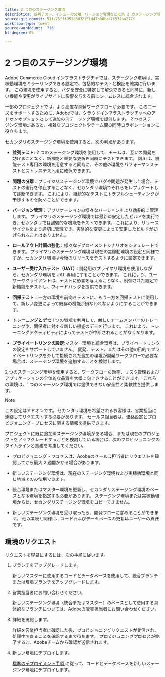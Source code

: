 ```yaml
---
title: 2 つ目のステージング環境
description: 並列テスト、イシューの分離、バージョン管理などに第 2 のステージング環境を使用するメリットと使用方法について説明します。
source-git-commit: 51fa75fff952e3832151d47b80baa7f532aa277f
workflow-type: tm+mt
source-wordcount: '716'
ht-degree: 0%

---
```



# 2 つ目のステージング環境

Adobe Commerce Cloud インフラストラクチャでは、ステージング環境は、実稼動環境をミラーリングできる設定で、包括的なテストと検証を確実に行います。 この環境を使用すると、バグを安全に特定して解決できると同時に、新しい機能や変更がライブサイトに影響を与える前にシームレスに統合されます。

一部のプロジェクトでは、より高度な開発ワークフローが必要です。 このニーズをサポートするために、Adobeでは、クラウドインフラストラクチャへのアドオンオプションとして追加のステージング環境を提供します。 2 つのステージング環境があると、複雑なプロジェクトやチーム間の同時コラボレーションに役立ちます。

セカンダリのステージング環境を使用すると、次の利点があります。

- **並列テスト**: 2 つのステージング環境を使用して、チームは、互いの開発を妨げることなく、新機能と重要な更新を同時にテストできます。 例えば、機能テスト専用の環境を用意すると同時に、その他の環境をパフォーマンステストとストレステスト用に確保できます。

- **問題の分離**：プライマリステージング環境でバグや問題が発生した場合、テストの進行を停止することなく、セカンダリ環境でそれらをレプリケートして診断できます。 これにより、継続的なテストにトラブルシューティングが干渉するのを防ぐことができます。

- **バージョン管理**：アプリケーションの様々なバージョンをより効果的に管理します。 プライマリのステージング環境では最新の安定したビルドを実行でき、セカンダリでは試験的な機能をテストできます。 これにより、リリースサイクルをより適切に管理でき、実験的な変更によって安定したビルドが妨げられることはありません。

- **ロールアウト計画の強化**：様々なデプロイメントシナリオをシミュレートできます。 プライマリのステージング環境は現在の実稼動環境の設定と同様ですが、セカンダリ環境は今後のリリースをテストするように設定できます。

- **ユーザー受け入れテスト（UAT）**：開発用のプライマリ環境を使用しながら、セカンダリ環境を UAT 専用にすることができます。 これにより、ユーザーやクライアントは、テストに影響を与えることなく、制御された設定で新機能をテストし、フィードバックを提供できます。

- **回帰テスト**：一方の環境を前向きテストに、もう一方を回帰テストに使用して、新しい変更によって既存の機能が損なわれないようにすることができます。

- **トレーニングとデモ**:1 つの環境を利用して、新しいチームメンバーのトレーニングや、関係者に対する新しい機能のデモを行います。 これにより、トレーニングアクティビティによってテストが中断されることがなくなります。

- **プライベートリンクの設定**:マスター環境と統合環境は、プライベートリンクの設定をサポートしていません。 開発、テスト、またはその他の目的でプライベートリンクを介して接続された追加の環境が開発ワークフローで必要な場合は、ステージング環境を追加することを検討します。

2 つのステージング環境を使用すると、ワークフローの効率、リスク管理およびアプリケーションの全体的な品質を大幅に向上させることができます。 これらの環境は、1 つのステージング環境では提供できない安全性と柔軟性を提供します。

>[!NOTE]
>
>この設定はアドオンです。 セカンダリ環境を希望されるお客様は、営業担当に連絡してリクエストする必要があります。 セールス担当者は、価格設定とプロビジョニング・プロセスに関する情報を提供できます。

プロジェクトに既に追加のステージング環境がある場合、または現在のプロジェクトをアップグレードすることを検討している場合は、次のプロビジョニングのタイムラインと責務を考慮してください。

- プロビジョニング・プロセスは、Adobeのセールス担当者にリクエストを確認してから最大 2 週間かかる場合があります。

- 新しいステージング環境は、現在のステージング環境および実稼動環境と同じ地域でのみ使用できます。

- 統合環境またはマスター環境を更新し、セカンダリステージング環境のベースとなる環境を指定する必要があります。 ステージング環境または実稼動環境からは、セカンダリステージング環境をコピーできません。

- 新しいステージング環境を受け取ったら、開発フローに含めることができます。 他の環境と同様に、コードおよびデータベースの更新はユーザーの責任です。

## 環境のリクエスト

リクエストを容易にするには、次の手順に従います。

1. ブランチをアップグレードします。

   新しいマスターに使用するコードとデータベースを使用して、統合ブランチまたは環境ブランチをアップグレードします。

1. 営業担当者にお問い合わせください。

   新しいステージング環境（統合またはマスター）のベースとして使用する具体的なブランチについては、Adobeの販売担当者にお問い合わせください。

1. 詳細を確認します。

   詳細を営業担当者に確認した後、プロビジョニングリクエストが受信され、処理中であることを確認するまで待ちます。 プロビジョニングプロセスが完了すると、Adobeチームから確認が送信されます。

1. 新しい環境にデプロイします。

   [ 標準のデプロイメント手順 ](../deploy/staging-production.md) に従って、コードとデータベースを新しいステージング環境にデプロイします。
